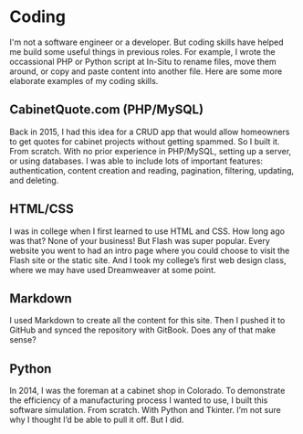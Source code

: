 # Coding
I'm not a software engineer or a developer. But coding skills have helped me build some useful things in previous roles. For example, I wrote the occassional PHP or Python script at In-Situ to rename files, move them around, or copy and paste content into another file. Here are some more elaborate examples of my coding skills.

## CabinetQuote.com (PHP/MySQL)
Back in 2015, I had this idea for a CRUD app that would allow homeowners to get quotes for cabinet projects without getting spammed. So I built it. From scratch. With no prior experience in PHP/MySQL, setting up a server, or using databases. I was able to include lots of important features: authentication, content creation and reading, pagination, filtering, updating, and deleting. 

## HTML/CSS
I was in college when I first learned to use HTML and CSS. How long ago was that? None of your business! But Flash was super popular. Every website you went to had an intro page where you could choose to visit the Flash site or the static site. And I took my college’s first web design class, where we may have used Dreamweaver at some point.

## Markdown
I used Markdown to create all the content for this site. Then I pushed it to GitHub and synced the repository with GitBook. Does any of that make sense?

## Python
In 2014, I was the foreman at a cabinet shop in Colorado. To demonstrate the efficiency of a manufacturing process I wanted to use, I built this software simulation. From scratch. With Python and Tkinter. I’m not sure why I thought I’d be able to pull it off. But I did.


